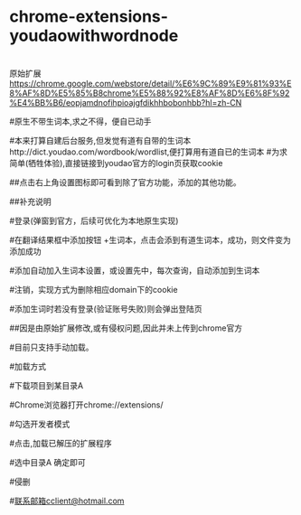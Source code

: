 # chrome-extensions-youdaowithwordnode
#
原始扩展 https://chrome.google.com/webstore/detail/%E6%9C%89%E9%81%93%E8%AF%8D%E5%85%B8chrome%E5%88%92%E8%AF%8D%E6%8F%92%E4%BB%B6/eopjamdnofihpioajgfdikhhbobonhbb?hl=zh-CN


#原生不带生词本,求之不得，便自已动手

#本来打算自建后台服务,但发觉有道有自带的生词本http://dict.youdao.com/wordbook/wordlist,便打算用有道自已的生词本
#为求简单(牺牲体验),直接链接到youdao官方的login页获取cookie

##点击右上角设置图标即可看到除了官方功能，添加的其他功能。


##补充说明

#登录(弹窗到官方，后续可优化为本地原生实现)

#在翻译结果框中添加按钮 +生词本，点击会添到有道生词本，成功，则文件变为 添加成功

#添加自动加入生词本设置，或设置先中，每次查询，自动添加到生词本

#注销，实现方式为删除相应domain下的cookie

#添加生词时若没有登录(验证账号失败)则会弹出登陆页



##因是由原始扩展修改,或有侵权问题,因此并未上传到chrome官方

#目前只支持手动加载。

#加载方式

#下载项目到某目录A

#Chrome浏览器打开chrome://extensions/

#勾选开发者模式

#点击,加载已解压的扩展程序

#选中目录A 确定即可



#侵删

#联系邮箱cclient@hotmail.com
